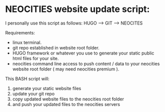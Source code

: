 # NEOCITIES website update script: 

I personally use this script as follows: HUGO --> GIT --> NEOCITES

Requirements:
- linux terminal.
- git repo established in website root folder.
- HUGO framework or whatever you use to generate your static public html files for your site.
- neocities command line access to push content / data to your neocities website root folder ( may need neocities premium ).

This BASH script will:

1. generate your static website files
2. update your git repo
3. copy updated website files to the neocities root folder
4. and push your updated files to the neocities servers

